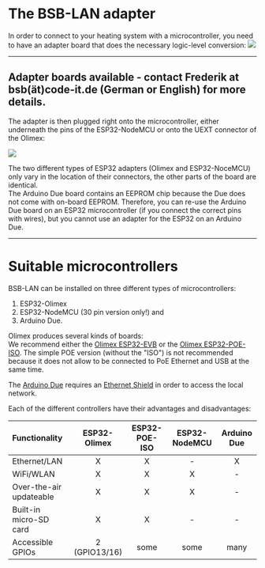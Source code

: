 # The BSB-LAN adapter
In order to connect to your heating system with a microcontroller, you need to have an adapter board that does the necessary logic-level conversion:
<img src="../../schematics/Logic Level Adapter.jpg">

---
Adapter boards available - contact Frederik at bsb(ät)code-it.de (German or English) for more details.
---

The adapter is then plugged right onto the microcontroller, either underneath the pins of the ESP32-NodeMCU or onto the UEXT connector of the Olimex:

<img src="../../schematics/Logic Level Adapter in Case.jpg">

The two different types of ESP32 adapters (Olimex and ESP32-NoceMCU) only vary in the location of their connectors, the other parts of the board are identical.  
The Arduino Due board contains an EEPROM chip because the Due does not come with on-board EEPROM. Therefore, you can re-use the Arduino Due board on an ESP32 microcontroller (if you connect the correct pins with wires), but you cannot use an adapter for the ESP32 on an Arduino Due.

---
# Suitable microcontrollers

BSB-LAN can be installed on three different types of microcontrollers: 
1. ESP32-Olimex
1. ESP32-NodeMCU (30 pin version only!) and 
1. Arduino Due.

Olimex produces several kinds of boards:  
We recommend either the [Olimex ESP32-EVB](https://www.olimex.com/Products/IoT/ESP32/ESP32-EVB/open-source-hardware) or the [Olimex ESP32-POE-ISO](https://www.olimex.com/Products/IoT/ESP32/ESP32-POE-ISO/open-source-hardware). The simple POE version (without the "ISO") is not recommended because it does not allow to be connected to PoE Ethernet and USB at the same time.

The [Arduino Due](https://store.arduino.cc/products/arduino-due) requires an [Ethernet Shield](https://store.arduino.cc/products/arduino-ethernet-shield-2) in order to access the local network.

Each of the different controllers have their advantages and disadvantages:

|Functionality|ESP32-Olimex|ESP32-POE-ISO|ESP32-NodeMCU|Arduino Due|
|:------------|:----------:|:-----------:|:-----------:|:---------:|
|Ethernet/LAN |X           |X            |-            |X          |
|WiFi/WLAN    |X           |X            |X            |-          |
|Over-the-air updateable|X |X            |X            |-          |
|Built-in micro-SD card |X |X            |-            |-          |
|Accessible GPIOs|2 (GPIO13/16)|some|some|many         |